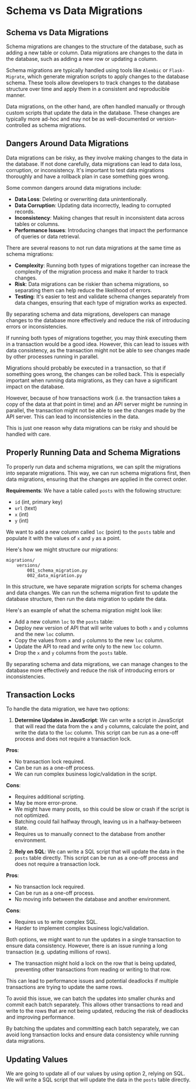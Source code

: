 # Schema vs Data Migrations

## Schema vs Data Migrations

Schema migrations are changes to the structure of the database, such as adding a new table or column. Data migrations are changes to the data in the database, such as adding a new row or updating a column.

Schema migrations are typically handled using tools like `Alembic` or `Flask-Migrate`, which generate migration scripts to apply changes to the database schema. These tools allow developers to track changes to the database structure over time and apply them in a consistent and reproducible manner.

Data migrations, on the other hand, are often handled manually or through custom scripts that update the data in the database. These changes are typically more ad-hoc and may not be as well-documented or version-controlled as schema migrations.

## Dangers Around Data Migrations

Data migrations can be risky, as they involve making changes to the data in the database. If not done carefully, data migrations can lead to data loss, corruption, or inconsistency. It's important to test data migrations thoroughly and have a rollback plan in case something goes wrong.

Some common dangers around data migrations include:

- **Data Loss**: Deleting or overwriting data unintentionally.
- **Data Corruption**: Updating data incorrectly, leading to corrupted records.
- **Inconsistency**: Making changes that result in inconsistent data across tables or columns.
- **Performance Issues**: Introducing changes that impact the performance of queries or data retrieval.

There are several reasons to not run data migrations at the same time as schema migrations:

- **Complexity**: Running both types of migrations together can increase the complexity of the migration process and make it harder to track changes.
- **Risk**: Data migrations can be riskier than schema migrations, so separating them can help reduce the likelihood of errors.
- **Testing**: It's easier to test and validate schema changes separately from data changes, ensuring that each type of migration works as expected.

By separating schema and data migrations, developers can manage changes to the database more effectively and reduce the risk of introducing errors or inconsistencies.

If running both types of migrations together, you may think executing them in a transaction would be a good idea. However, this can lead to issues with data consistency, as the transaction might not be able to see changes made by other processes running in parallel.

Migrations should probably be executed in a transaction, so that if something goes wrong, the changes can be rolled back. This is especially important when running data migrations, as they can have a significant impact on the database.

However, because of how transactions work (i.e. the transaction takes a copy of the data at that point in time) and an API server might be running in parallel, the transaction might not be able to see the changes made by the API server. This can lead to inconsistencies in the data.

This is just one reason why data migrations can be risky and should be handled with care.

## Properly Running Data and Schema Migrations

To properly run data and schema migrations, we can split the migrations into separate migrations. This way, we can run schema migrations first, then data migrations, ensuring that the changes are applied in the correct order.

**Requirements**: We have a table called `posts` with the following structure:

- `id` (int, primary key)
- `url` (text)
- `x` (int)
- `y` (int)

We want to add a new column called `loc` (point) to the `posts` table and populate it with the values of `x` and `y` as a point.

Here's how we might structure our migrations:

```
migrations/
    versions/
        001_schema_migration.py
        002_data_migration.py
```

In this structure, we have separate migration scripts for schema changes and data changes. We can run the schema migration first to update the database structure, then run the data migration to update the data.

Here's an example of what the schema migration might look like:

- Add a new column `loc` to the `posts` table:
- Deploy new version of API that will write values to both `x` and `y` columns and the new `loc` column.
- Copy the values from `x` and `y` columns to the new `loc` column.
- Update the API to read and write only to the new `loc` column.
- Drop the `x` and `y` columns from the `posts` table.

By separating schema and data migrations, we can manage changes to the database more effectively and reduce the risk of introducing errors or inconsistencies.

## Transaction Locks

To handle the data migration, we have two options:

1. **Determine Updates in JavaScript**: We can write a script in JavaScript that will read the data from the `x` and `y` columns, calculate the point, and write the data to the `loc` column. This script can be run as a one-off process and does not require a transaction lock.

**Pros**:

- No transaction lock required.
- Can be run as a one-off process.
- We can run complex business logic/validation in the script.

**Cons**:

- Requires additional scripting.
- May be more error-prone.
- We might have many posts, so this could be slow or crash if the script is not optimized.
- Batching could fail halfway through, leaving us in a halfway-between state.
- Requires us to manually connect to the database from another environment.

2. **Rely on SQL**: We can write a SQL script that will update the data in the `posts` table directly. This script can be run as a one-off process and does not require a transaction lock.

**Pros**:

- No transaction lock required.
- Can be run as a one-off process.
- No moving info between the database and another environment.

**Cons**:

- Requires us to write complex SQL.
- Harder to implement complex business logic/validation.

Both options, we might want to run the updates in a single transaction to ensure data consistency. However, there is an issue running a long transaction (e.g. updating millions of rows).

- The transaction might hold a lock on the row that is being updated, preventing other transactions from reading or writing to that row.

This can lead to performance issues and potential deadlocks if multiple transactions are trying to update the same rows.

To avoid this issue, we can batch the updates into smaller chunks and commit each batch separately. This allows other transactions to read and write to the rows that are not being updated, reducing the risk of deadlocks and improving performance.

By batching the updates and committing each batch separately, we can avoid long transaction locks and ensure data consistency while running data migrations.

## Updating Values

We are going to update all of our values by using option 2, relying on SQL. We will write a SQL script that will update the data in the `posts` table directly.
